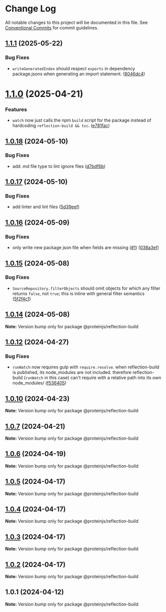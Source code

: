 # Change Log

All notable changes to this project will be documented in this file.
See [Conventional Commits](https://conventionalcommits.org) for commit guidelines.

## [1.1.1](https://github.com/proteinjs/reflection/compare/@proteinjs/reflection-build@1.1.0...@proteinjs/reflection-build@1.1.1) (2025-05-22)


### Bug Fixes

* `writeGeneratedIndex` should respect `exports` in dependency package.jsons when generating an import statement. ([8046dc4](https://github.com/proteinjs/reflection/commit/8046dc47eec4394decb7b78cfe2d78f1c0f9fd42))





# [1.1.0](https://github.com/proteinjs/reflection/compare/@proteinjs/reflection-build@1.0.25...@proteinjs/reflection-build@1.1.0) (2025-04-21)


### Features

* `watch` now just calls the npm `build` script for the package instead of hardcoding `reflection-build && tsc`. ([e781fac](https://github.com/proteinjs/reflection/commit/e781facf8d3e010c4decd44659f12e971da7c96c))





## [1.0.18](https://github.com/proteinjs/reflection/compare/@proteinjs/reflection-build@1.0.17...@proteinjs/reflection-build@1.0.18) (2024-05-10)


### Bug Fixes

* add .md file type to lint ignore files ([d7bdf6b](https://github.com/proteinjs/reflection/commit/d7bdf6baa50f93781e71abac3c2732e87cb21999))





## [1.0.17](https://github.com/proteinjs/reflection/compare/@proteinjs/reflection-build@1.0.16...@proteinjs/reflection-build@1.0.17) (2024-05-10)


### Bug Fixes

* add linter and lint files ([5d39eef](https://github.com/proteinjs/reflection/commit/5d39eef78a5a1d8ab24b188d23ff9220b595e885))





## [1.0.16](https://github.com/proteinjs/reflection/compare/@proteinjs/reflection-build@1.0.15...@proteinjs/reflection-build@1.0.16) (2024-05-09)

### Bug Fixes

- only write new package json file when fields are missing ([#1](https://github.com/proteinjs/reflection/issues/1)) ([038a3ef](https://github.com/proteinjs/reflection/commit/038a3ef7c764770c781de00d30ed74b7f610408e))

## [1.0.15](https://github.com/proteinjs/reflection/compare/@proteinjs/reflection-build@1.0.14...@proteinjs/reflection-build@1.0.15) (2024-05-08)

### Bug Fixes

- `SourceRepository.filterObjects` should omit objects for which any filter returns `false`, not `true`; this is inline with general filter semantics ([5f2f4c1](https://github.com/proteinjs/reflection/commit/5f2f4c133f47e447d08bc061f2b7177a767e977b))

## [1.0.14](https://github.com/proteinjs/reflection/compare/@proteinjs/reflection-build@1.0.13...@proteinjs/reflection-build@1.0.14) (2024-05-08)

**Note:** Version bump only for package @proteinjs/reflection-build

## [1.0.12](https://github.com/proteinjs/reflection/compare/@proteinjs/reflection-build@1.0.11...@proteinjs/reflection-build@1.0.12) (2024-04-27)

### Bug Fixes

- `runWatch` now requires gulp with `require.resolve`. when reflection-build is published, its node_modules are not included. therefore reflection-build (`runWatch` in this case) can't require with a relative path into its own node_modules/ ([f536405](https://github.com/proteinjs/reflection/commit/f53640589efcbb0c85643c357606cc0f989771af))

## [1.0.10](https://github.com/proteinjs/reflection/compare/@proteinjs/reflection-build@1.0.8...@proteinjs/reflection-build@1.0.10) (2024-04-23)

**Note:** Version bump only for package @proteinjs/reflection-build

## [1.0.7](https://github.com/proteinjs/reflection/compare/@proteinjs/reflection-build@1.0.6...@proteinjs/reflection-build@1.0.7) (2024-04-21)

**Note:** Version bump only for package @proteinjs/reflection-build

## [1.0.6](https://github.com/proteinjs/reflection/compare/@proteinjs/reflection-build@1.0.5...@proteinjs/reflection-build@1.0.6) (2024-04-19)

**Note:** Version bump only for package @proteinjs/reflection-build

## [1.0.5](https://github.com/proteinjs/reflection/compare/@proteinjs/reflection-build@1.0.4...@proteinjs/reflection-build@1.0.5) (2024-04-17)

**Note:** Version bump only for package @proteinjs/reflection-build

## [1.0.4](https://github.com/proteinjs/reflection/compare/@proteinjs/reflection-build@1.0.3...@proteinjs/reflection-build@1.0.4) (2024-04-17)

**Note:** Version bump only for package @proteinjs/reflection-build

## [1.0.3](https://github.com/proteinjs/reflection/compare/@proteinjs/reflection-build@1.0.2...@proteinjs/reflection-build@1.0.3) (2024-04-17)

**Note:** Version bump only for package @proteinjs/reflection-build

## [1.0.2](https://github.com/proteinjs/reflection/compare/@proteinjs/reflection-build@1.0.1...@proteinjs/reflection-build@1.0.2) (2024-04-17)

**Note:** Version bump only for package @proteinjs/reflection-build

## 1.0.1 (2024-04-12)

**Note:** Version bump only for package @proteinjs/reflection-build
